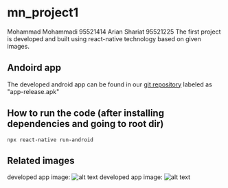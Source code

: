 # mn_project1
Mohammad Mohammadi 95521414
Arian Shariat 95521225
The first project is developed and built using react-native technology based on given images.
## Andoird app

The developed android app can be found in our [git repository](https://github.com/iMohammad97/mn_project1) labeled as "app-release.apk"
## How to run the code (after installing dependencies and going to root dir)
```npx react-native run-android```
## Related images
developed app image:
![alt text](https://github.com/iMohammad97/mn_project1/blob/main/1.png?raw=true)
developed app image:
![alt text](https://github.com/iMohammad97/mn_project1/blob/main/2.png?raw=true)
